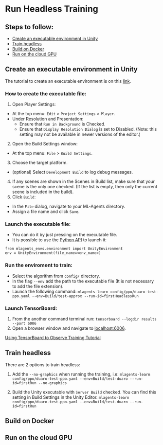 # Run Headless Training
## Steps to follow:
- [Create an executable environment in Unity](#Create-an-executable-environment-in-Unity)
- [Train headless](#Train-headless)
- [Build on Docker](#Build-onDocker)
- [Run on the cloud GPU](#Run-on-the-cloud-GPU)

## Create an executable environment in Unity
The tutorial to create an executable environment is on this [link](https://github.com/Unity-Technologies/ml-agents/blob/main/docs/Learning-Environment-Executable.md).

### How to create the executable file:
1. Open Player Settings:
- At the top menu: `Edit` > `Project Settings` > `Player`.
- Under Resolution and Presentation:
    - Ensure that `Run in Background` is Checked.
    - Ensure that `Display Resolution Dialog` is set to Disabled. (Note: this setting may not be available in newer versions of the editor.)
2. Open the Build Settings window:
- At the top menu: `File` > `Build Settings`.
3. Choose the target platform.
- (optional) Select `Development Build` to log debug messages.
4. If any scenes are shown in the Scenes in Build list, make sure that your scene is the only one checked. (If the list is empty, then only the current scene is included in the build).
5. Click `Build`:
- In the `File` dialog, navigate to your ML-Agents directory.
- Assign a file name and click `Save`.

### Launch the executable file:
- You can do it by just pressing on the executable file.
- It is possible to use the [Python API](https://github.com/Unity-Technologies/ml-agents/blob/main/docs/Python-API.md) to launch it:
```
from mlagents_envs.environment import UnityEnvironment
env = UnityEnvironment(file_name=<env_name>)
```
### Run the enviroment to train:
- Select the algorithm from `config/` directory.
- In the flag `--env` add the path to the executable file (It is not necessary to add the file extension).
- Launch the following command:
`mlagents-learn config/ppo/duaro-test-ppo.yaml --env=Build/test-approx --run-id=firstHeadlessRun`

### Launch TensorBoard:
1. From the another command terminal run: `tensorboard --logdir results --port 6006`
2. Open a browser window and navigate to [localhost:6006](localhost:6006).

[Using TensorBoard to Observe Training Tutorial](https://github.com/Unity-Technologies/ml-agents/blob/main/docs/Using-Tensorboard.md)

## Train headless
There are 2 options to train headless:
1. Add the `--no-graphics` when running the training, i.e:
`mlagents-learn config/ppo/duaro-test-ppo.yaml --env=Build/test-duaro --run-id=firstRun --no-graphics`

2. Build the Unity executable with `Server Build` checked. You can find this setting in Build Settings in the Unity Editor.
`mlagents-learn config/ppo/duaro-test-ppo.yaml --env=Build/test-duaro --run-id=firstRun `

## Build on Docker
## Run on the cloud GPU
